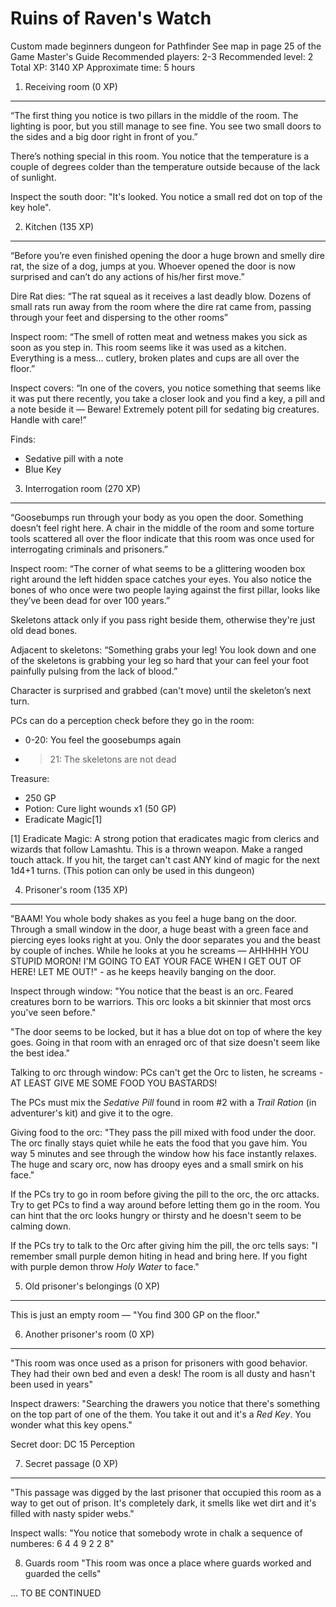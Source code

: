 Ruins of Raven's Watch
======================
Custom made beginners dungeon for Pathfinder
See map in page 25 of the Game Master's Guide
Recommended players: 2-3
Recommended level: 2
Total XP: 3140 XP
Approximate time: 5 hours

1. Receiving room (0 XP)
------------------------
“The first thing you notice is two pillars in the middle of the room. The lighting is poor, but you still manage to see fine. You see two small doors to the sides and a big door right in front of you.”

There’s nothing special in this room. You notice that the temperature is a couple of degrees colder than the temperature outside because of the lack of sunlight.

Inspect the south door: "It's looked. You notice a small red dot on top of the key hole".

2. Kitchen (135 XP)
-------------------
“Before you’re even finished opening the door a huge brown and smelly dire rat, the size of a dog, jumps at you. Whoever opened the door is now surprised and can’t do any actions of his/her first move.”

Dire Rat dies: “The rat squeal as it receives a last deadly blow. Dozens of small rats run away from the room where the dire rat came from, passing through your feet and dispersing to the other rooms”

Inspect room: “The smell of rotten meat and wetness makes you sick as soon as you step in. This room seems like it was used as a kitchen. Everything is a mess... cutlery, broken plates and cups are all over the floor.”

Inspect covers: “In one of the covers, you notice something that seems like it was put there recently, you take a closer look and you find a key, a pill and a note beside it — Beware! Extremely potent pill for sedating big creatures. Handle with care!”

Finds:
  * Sedative pill with a note
  * Blue Key

3. Interrogation room (270 XP)
------------------------------
“Goosebumps run through your body as you open the door. Something doesn’t feel right here. A chair in the middle of the room and some torture tools scattered all over the floor indicate that this room was once used for interrogating criminals and prisoners.”

Inspect room: “The corner of what seems to be a glittering wooden box right around the left hidden space catches your eyes. You also notice the bones of who once were two people laying against the first pillar, looks like they’ve been dead for over 100 years.”

Skeletons attack only if you pass right beside them, otherwise they're just old dead bones.

Adjacent to skeletons: “Something grabs your leg! You look down and one of the skeletons is grabbing your leg so hard that your can feel your foot painfully pulsing from the lack of blood.”

Character is surprised and grabbed (can't move) until the skeleton’s next turn.

PCs can do a perception check before they go in the room:
  * 0-20: You feel the goosebumps again
  * > 21: The skeletons are not dead

Treasure:
  * 250 GP
  * Potion: Cure light wounds x1 (50 GP)
  * Eradicate Magic[1]

[1] Eradicate Magic: A strong potion that eradicates magic from clerics and wizards that follow Lamashtu. This is a thrown weapon. Make a ranged touch attack. If you hit, the target can't cast ANY kind of magic for the next 1d4+1 turns. (This potion can only be used in this dungeon)

4. Prisoner's room (135 XP)
---------------------------
"BAAM! You whole body shakes as you feel a huge bang on the door. Through a small window in the door, a huge beast with a green face and piercing eyes looks right at you. Only the door separates you and the beast by couple of inches. While he looks at you he screams — AHHHHH YOU STUPID MORON! I'M GOING TO EAT YOUR FACE WHEN I GET OUT OF HERE! LET ME OUT!" - as he keeps heavily banging on the door.

Inspect through window: "You notice that the beast is an orc. Feared creatures born to be warriors. This orc looks a bit skinnier that most orcs you've seen before."

"The door seems to be locked, but it has a blue dot on top of where the key goes. Going in that room with an enraged orc of that size doesn't seem like the best idea."

Talking to orc through window: PCs can't get the Orc to listen, he screams - AT LEAST GIVE ME SOME FOOD YOU BASTARDS!

The PCs must mix the _Sedative Pill_ found in room #2 with a _Trail Ration_ (in adventurer's kit) and give it to the ogre.

Giving food to the orc: "They pass the pill mixed with food under the door. The orc finally stays quiet while he eats the food that you gave him. You way 5 minutes and see through the window how his face instantly relaxes. The huge and scary orc, now has droopy eyes and a small smirk on his face."

If the PCs try to go in room before giving the pill to the orc, the orc attacks. Try to get PCs to find a way around before letting them go in the room. You can hint that the orc looks hungry or thirsty and he doesn't seem to be calming down.

If the PCs try to talk to the Orc after giving him the pill, the orc tells says: "I remember small purple demon hiting in head and bring here. If you fight with purple demon throw _Holy Water_ to face."

5. Old prisoner's belongings (0 XP)
-----------------------------------
This is just an empty room — "You find 300 GP on the floor."

6. Another prisoner's room (0 XP)
---------------------------------
"This room was once used as a prison for prisoners with good behavior. They had their own bed and even a desk! The room is all dusty and hasn't been used in years"

Inspect drawers: "Searching the drawers you notice that there's something on the top part of one of the them. You take it out and it's a _Red Key_. You wonder what this key opens."

Secret door: DC 15 Perception

7. Secret passage (0 XP)
------------------------
"This passage was digged by the last prisoner that occupied this room as a way to get out of prison. It's completely dark, it smells like wet dirt and it's filled with nasty spider webs."

Inspect walls: 
"You notice that somebody wrote in chalk a sequence of numberes: 6 4 4 9 2 2 8"

8. Guards room
"This room was once a place where guards worked and guarded the cells"

... TO BE CONTINUED